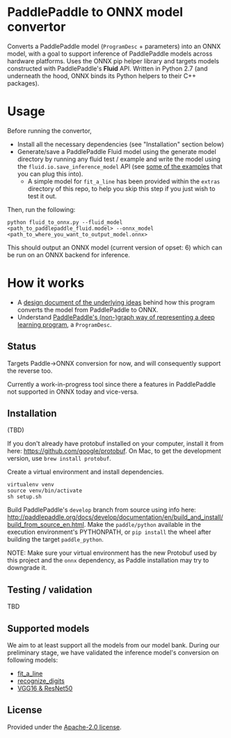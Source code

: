 # PaddlePaddle to ONNX model convertor

Converts a PaddlePaddle model (`ProgramDesc` + parameters) into an ONNX model, with a goal to support inference of PaddlePaddle models across hardware platforms. Uses the ONNX pip helper library and targets models constructed with PaddlePaddle's **Fluid** API. Written in Python 2.7 (and underneath the hood, ONNX binds its Python helpers to their C++ packages).

# Usage

Before running the convertor,
- Install all the necessary dependencies (see "Installation" section below)
- Generate/save a PaddlePaddle Fluid model using the generate model directory by running any fluid test / example and write the model using the `fluid.io.save_inference_model` API (see [some of the examples](https://github.com/PaddlePaddle/Paddle/tree/develop/python/paddle/fluid/tests/book) that you can plug this into).
  - A simple model for `fit_a_line` has been provided within the `extras` directory of this repo, to help you skip this step if you just wish to test it out.

Then, run the following:

```
python fluid_to_onnx.py --fluid_model <path_to_paddlepaddle_fluid.model> --onnx_model <path_to_where_you_want_to_output_model.onnx>
```

This should output an ONNX model (current version of opset: 6) which can be run on an ONNX backend for inference.


# How it works

- A [design document of the underlying ideas](https://github.com/PaddlePaddle/Paddle/blob/develop/doc/fluid/design/onnx/onnx_convertor.md) behind how this program converts the model from PaddlePaddle to ONNX.
- Understand [PaddlePaddle's (non-)graph way of representing a deep learning program](https://github.com/PaddlePaddle/Paddle/blob/develop/doc/fluid/design/concepts/program.md), a `ProgramDesc`.


## Status

Targets Paddle->ONNX conversion for now, and will consequently support the reverse too.

Currently a work-in-progress tool since there a features in PaddlePaddle not supported in ONNX today and vice-versa.


## Installation

(TBD)

If you don't already have protobuf installed on your computer, install it from here: https://github.com/google/protobuf. On Mac, to get the development version, use `brew install protobuf`.

Create a virtual environment and install dependencies.
```
virtualenv venv
source venv/bin/activate
sh setup.sh
```

Build PaddlePaddle's `develop` branch from source using info here:
http://paddlepaddle.org/docs/develop/documentation/en/build_and_install/build_from_source_en.html. Make the `paddle/python` available in the execution environment's PYTHONPATH, or `pip install` the wheel after building the target `paddle_python`.

NOTE: Make sure your virtual environment has the new Protobuf used by this project and the `onnx` dependency, as Paddle installation may try to downgrade it.

## Testing / validation

TBD


## Supported models

We aim to at least support all the models from our model bank. During our preliminary stage, we have validated the inference model's conversion on following models:

- [fit_a_line](https://github.com/PaddlePaddle/Paddle/blob/develop/python/paddle/fluid/tests/book/test_fit_a_line.py)
- [recognize_digits](https://github.com/PaddlePaddle/Paddle/blob/develop/python/paddle/fluid/tests/book/test_recognize_digits.py)
- [VGG16 & ResNet50](https://github.com/PaddlePaddle/Paddle/blob/develop/python/paddle/fluid/tests/book/test_image_classification.py)

## License
Provided under the [Apache-2.0 license](LICENSE).
